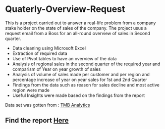 # Quaterly-Overview-Request
This is a project carried out to answer a real-life problem from a company stake holder on the state of sales of the company. The project usus a request email from a Boss for an all-round overview of sales in Second quarter.

-  Data cleaning using Microsoft Excel
-  Extraction of required data
-  Use of Pivot tables to have an overview of the data 
- Analysis of regional sales in the second quarter of the required year and comparism of Year on year growth of sales
- Analysis of volume of sales made per customer and per region and percentage increase of year on year sales for 1st and 2nd Quarter
- Findings from the data such as reason for sales decline and most active region were made 
- Useful Insights were made based on the findings from the report

Data set was gotten from : [TMB Analytics](https://www.youtube.com/redirect?event=video_description&redir_token=QUFFLUhqbGc2eG1pcGRaaTh1Vl9IdU4xV2FMUFo1VFlYQXxBQ3Jtc0trcnNWN0xBRF8wM1hxWFlNSnktQjRzOU1Xc3gwUkxhem1GYXQ3N0x5S3NIbE15RnRUdUFGcDhaaFdJRGJaeGRCcFk0ckNRT1VGeW1qYmRBaG5lVVgtcXVLMXZoMjBkYWt5VEpKWWFwUGJlR3VreXdTTQ&q=https%3A%2F%2Fgithub.com%2Fmattbrattin%2FExcel-for-Analytics&v=45_yTM1HfTc)

## Find the report [Here](https://github.com/IfunanyaBee/Quaterly-Overview-Request/raw/main/Volume%20by%20Region%20data%20request%20Project.xlsx)
